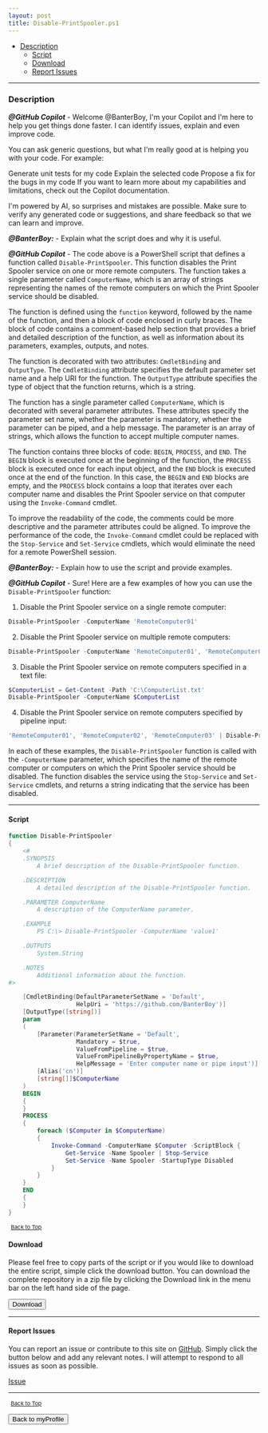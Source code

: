 ```yaml
---
layout: post
title: Disable-PrintSpooler.ps1
---
```


- [Description](#description)
  - [Script](#script)
  - [Download](#download)
  - [Report Issues](#report-issues)

---

### Description

**_@GitHub Copilot_** - Welcome @BanterBoy, I'm your Copilot and I'm here to help you get things done faster. I can identify issues, explain and even improve code.

You can ask generic questions, but what I'm really good at is helping you with your code. For example:

Generate unit tests for my code
Explain the selected code
Propose a fix for the bugs in my code
If you want to learn more about my capabilities and limitations, check out the Copilot documentation.

I'm powered by AI, so surprises and mistakes are possible. Make sure to verify any generated code or suggestions, and share feedback so that we can learn and improve.

**_@BanterBoy:_** - Explain what the script does and why it is useful.

**_@GitHub Copilot_** - The code above is a PowerShell script that defines a function called `Disable-PrintSpooler`. This function disables the Print Spooler service on one or more remote computers. The function takes a single parameter called `ComputerName`, which is an array of strings representing the names of the remote computers on which the Print Spooler service should be disabled.

The function is defined using the `function` keyword, followed by the name of the function, and then a block of code enclosed in curly braces. The block of code contains a comment-based help section that provides a brief and detailed description of the function, as well as information about its parameters, examples, outputs, and notes.

The function is decorated with two attributes: `CmdletBinding` and `OutputType`. The `CmdletBinding` attribute specifies the default parameter set name and a help URI for the function. The `OutputType` attribute specifies the type of object that the function returns, which is a string.

The function has a single parameter called `ComputerName`, which is decorated with several parameter attributes. These attributes specify the parameter set name, whether the parameter is mandatory, whether the parameter can be piped, and a help message. The parameter is an array of strings, which allows the function to accept multiple computer names.

The function contains three blocks of code: `BEGIN`, `PROCESS`, and `END`. The `BEGIN` block is executed once at the beginning of the function, the `PROCESS` block is executed once for each input object, and the `END` block is executed once at the end of the function. In this case, the `BEGIN` and `END` blocks are empty, and the `PROCESS` block contains a loop that iterates over each computer name and disables the Print Spooler service on that computer using the `Invoke-Command` cmdlet.

To improve the readability of the code, the comments could be more descriptive and the parameter attributes could be aligned. To improve the performance of the code, the `Invoke-Command` cmdlet could be replaced with the `Stop-Service` and `Set-Service` cmdlets, which would eliminate the need for a remote PowerShell session.

**_@BanterBoy:_** - Explain how to use the script and provide examples.

**_@GitHub Copilot_** - Sure! Here are a few examples of how you can use the `Disable-PrintSpooler` function:

1. Disable the Print Spooler service on a single remote computer:

```powershell
Disable-PrintSpooler -ComputerName 'RemoteComputer01'
```

2. Disable the Print Spooler service on multiple remote computers:

```powershell
Disable-PrintSpooler -ComputerName 'RemoteComputer01', 'RemoteComputer02', 'RemoteComputer03'
```

3. Disable the Print Spooler service on remote computers specified in a text file:

```powershell
$ComputerList = Get-Content -Path 'C:\ComputerList.txt'
Disable-PrintSpooler -ComputerName $ComputerList
```

4. Disable the Print Spooler service on remote computers specified by pipeline input:

```powershell
'RemoteComputer01', 'RemoteComputer02', 'RemoteComputer03' | Disable-PrintSpooler
```

In each of these examples, the `Disable-PrintSpooler` function is called with the `-ComputerName` parameter, which specifies the name of the remote computer or computers on which the Print Spooler service should be disabled. The function disables the service using the `Stop-Service` and `Set-Service` cmdlets, and returns a string indicating that the service has been disabled.

---

#### Script

```powershell
function Disable-PrintSpooler
{
	<#
	.SYNOPSIS
		A brief description of the Disable-PrintSpooler function.

	.DESCRIPTION
		A detailed description of the Disable-PrintSpooler function.

	.PARAMETER ComputerName
		A description of the ComputerName parameter.

	.EXAMPLE
		PS C:\> Disable-PrintSpooler -ComputerName 'value1'

	.OUTPUTS
		System.String

	.NOTES
		Additional information about the function.
#>

	[CmdletBinding(DefaultParameterSetName = 'Default',
				   HelpUri = 'https://github.com/BanterBoy')]
	[OutputType([string])]
	param
	(
		[Parameter(ParameterSetName = 'Default',
				   Mandatory = $true,
				   ValueFromPipeline = $true,
				   ValueFromPipelineByPropertyName = $true,
				   HelpMessage = 'Enter computer name or pipe input')]
		[Alias('cn')]
		[string[]]$ComputerName
	)
	BEGIN
	{
	}
	PROCESS
	{
		foreach ($Computer in $ComputerName)
		{
			Invoke-Command -ComputerName $Computer -ScriptBlock {
				Get-Service -Name Spooler | Stop-Service
				Set-Service -Name Spooler -StartupType Disabled
			}
		}
	}
	END
	{
	}
}
```

<span style="font-size:11px;"><a href="#"><i class="fas fa-caret-up" aria-hidden="true" style="color: white; margin-right:5px;"></i>Back to Top</a></span>

#### Download

Please feel free to copy parts of the script or if you would like to download the entire script, simple click the download button. You can download the complete repository in a zip file by clicking the Download link in the menu bar on the left hand side of the page.

<button class="btn" type="submit" onclick="window.open('/PowerShell/functions/myProfile/Disable-PrintSpooler.ps1')">
    <i class="fa fa-cloud-download-alt">
    </i>
        Download
</button>

---

#### Report Issues

You can report an issue or contribute to this site on <a href="https://github.com/BanterBoy/scripts-blog/issues">GitHub</a>. Simply click the button below and add any relevant notes. I will attempt to respond to all issues as soon as possible.

<!-- Place this tag where you want the button to render. -->

<a class="github-button" href="https://github.com/BanterBoy/scripts-blog/issues/new?title=Disable-PrintSpooler.ps1&body=There is a problem with this function. Please find details below." data-show-count="true" aria-label="Issue BanterBoy/scripts-blog on GitHub">Issue</a>

---

<span style="font-size:11px;"><a href="#"><i class="fas fa-caret-up" aria-hidden="true" style="color: white; margin-right:5px;"></i>Back to Top</a></span>

<a href="/menu/_pages/myProfile.html">
    <button class="btn">
        <i class='fas fa-reply'>
        </i>
            Back to myProfile
    </button>
</a>

[1]: http://ecotrust-canada.github.io/markdown-toc
[2]: https://github.com/googlearchive/code-prettify
